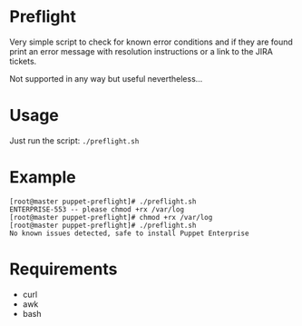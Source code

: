 # Preflight

Very simple script to check for known error conditions and if they are found
print an error message with resolution instructions or a link to the JIRA 
tickets.

Not supported in any way but useful nevertheless...

# Usage
Just run the script:
`./preflight.sh`


# Example
```
[root@master puppet-preflight]# ./preflight.sh
ENTERPRISE-553 -- please chmod +rx /var/log
[root@master puppet-preflight]# chmod +rx /var/log
[root@master puppet-preflight]# ./preflight.sh
No known issues detected, safe to install Puppet Enterprise
```

# Requirements
* curl
* awk
* bash
